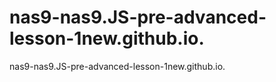 # nas9-nas9.JS-pre-advanced-lesson-1new.github.io.
nas9-nas9.JS-pre-advanced-lesson-1new.github.io.
